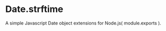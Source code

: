 Date.strftime
=============

A simple Javascript Date object extensions for Node.js( module.exports ).

